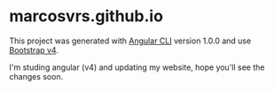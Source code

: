 # marcosvrs.github.io

This project was generated with [Angular CLI](https://github.com/angular/angular-cli) version 1.0.0 and use [Bootstrap v4](http://v4-alpha.getbootstrap.com/).

I'm studing angular (v4) and updating my website, hope you'll see the changes soon.